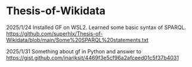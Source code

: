 # Thesis-of-Wikidata

2025/1/24 Installed GF on WSL2. Learned some basic syntax of SPARQL. https://github.com/superhlx/Thesis-of-Wikidata/blob/main/Some%20SPARQL%20statements.txt

2025/1/31 Something about gf in Python and answer to https://gist.github.com/inariksit/4469f3e5cf96a2afceed01c5f37b4031
